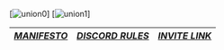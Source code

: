 [![union0](https://s.put.re/rtfcP4j.png)]
[![union1](https://s.put.re/pocxcQS.png)]

| [***MANIFESTO***](https://github.com/y1n/UNION/blob/master/MANIFESTO.md) | [***DISCORD RULES***](https://github.com/y1n/UNION/blob/master/Discord_Rules.md) | [***INVITE LINK***](https://discord.gg/3MHfBGq) |
|:------:|:--------:|:---------:|